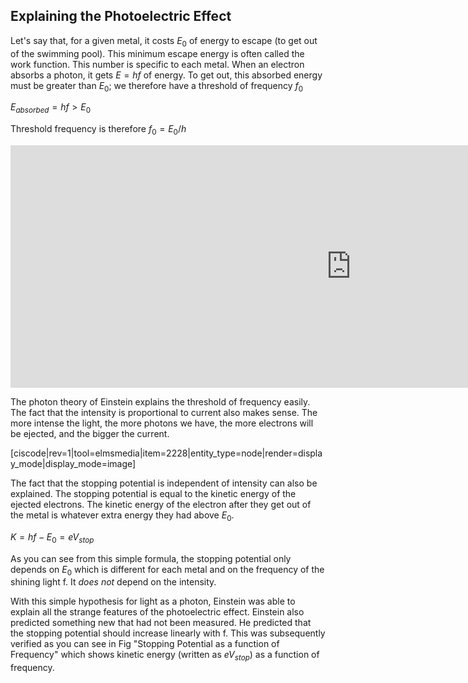 ## Explaining the Photoelectric Effect

Let's say that, for a given metal, it costs $E_0$ of energy to escape (to get out of the swimming pool). This minimum escape energy is often called the work function. This number is specific to each metal. When an electron absorbs a photon, it gets $E=hf$ of energy. To get out, this absorbed energy must be greater than $E_0$; we therefore have a threshold of frequency $f_0$

$E_{absorbed} = h f > E_0$

Threshold frequency is therefore $f_0= E_0/h$

<iframe src="https://h5p.org/h5p/embed/86041" width="1090" height="388" frameborder="0" allowfullscreen="allowfullscreen"></iframe><script src="https://h5p.org/sites/all/modules/h5p/library/js/h5p-resizer.js" charset="UTF-8"></script>

The photon theory of Einstein explains the threshold of frequency easily. The fact that the intensity is proportional to current also makes sense. The more intense the light, the more photons we have, the more electrons will be ejected, and the bigger the current.

[ciscode|rev=1|tool=elmsmedia|item=2228|entity_type=node|render=display_mode|display_mode=image]

The fact that the stopping potential is independent of intensity can also be explained. The stopping potential is equal to the kinetic energy of the ejected electrons. The kinetic energy of the electron after they get out of the metal is whatever extra energy they had above $E_0$.

$K = hf - E_0 = e V_{stop}$

As you can see from this simple formula, the stopping potential only depends on $E_0$ which is different for each metal and on the frequency of the shining light f. It _does not_ depend on the intensity.

With this simple hypothesis for light as a photon, Einstein was able to explain all the strange features of the photoelectric effect. Einstein also predicted something new that had not been measured. He predicted that the stopping potential should increase linearly with f. This was subsequently verified as you can see in Fig "Stopping Potential as a function of Frequency" which shows kinetic energy (written as $e V_{stop}$) as a function of frequency.